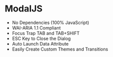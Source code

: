 # ModalJS

* No Dependencies (100% JavaScript)
* WAI-ARIA 1.1 Compliant
* Focus Trap TAB and TAB+SHIFT
* ESC Key to Close the Dialog
* Auto Launch Data Attribute
* Easily Create Custom Themes and Transitions
